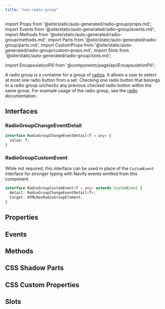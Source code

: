 ```yaml
---
title: "nav-radio-group"
---
```

import Props from '@site/static/auto-generated/radio-group/props.md';
import Events from '@site/static/auto-generated/radio-group/events.md';
import Methods from '@site/static/auto-generated/radio-group/methods.md';
import Parts from '@site/static/auto-generated/radio-group/parts.md';
import CustomProps from '@site/static/auto-generated/radio-group/custom-props.md';
import Slots from '@site/static/auto-generated/radio-group/slots.md';

<head>
  <title>nav-radio-group | Radio Button Group Usage for Navify Apps</title>
  <meta name="description" content="A radio group is a group of radio buttons. Radio groups allow a user to select at most one radio button from a set. Learn more about nav-radio-group usage." />
</head>

import EncapsulationPill from '@components/page/api/EncapsulationPill';


A radio group is a container for a group of [radios](./radio). It allows a user to select at most one radio button from a set. Checking one radio button that belongs to a radio group unchecks any previous checked radio button within the same group. For example usage of the radio group, see the [radio](./radio) documentation.


## Interfaces

### RadioGroupChangeEventDetail

```typescript
interface RadioGroupChangeEventDetail<T = any> {
  value: T;
}
```

### RadioGroupCustomEvent

While not required, this interface can be used in place of the `CustomEvent` interface for stronger typing with Navify events emitted from this component.

```typescript
interface RadioGroupCustomEvent<T = any> extends CustomEvent {
  detail: RadioGroupChangeEventDetail<T>;
  target: HTMLNavRadioGroupElement;
}
```


## Properties
<Props />

## Events
<Events />

## Methods
<Methods />

## CSS Shadow Parts
<Parts />

## CSS Custom Properties
<CustomProps />

## Slots
<Slots />
